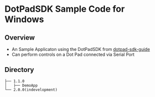 # DotPadSDK Sample Code for Windows

## Overview
* An Sample Applicaton using the DotPadSDK from [dotpad-sdk-guide](https://github.com/dotincorp/dotpad-sdk-guide)
* Can perform controls on a Dot Pad connected via Serial Port

## Directory
```
├── 1.1.0
│   ├── DemoApp
└── 2.0.0(indevelopment)
```
